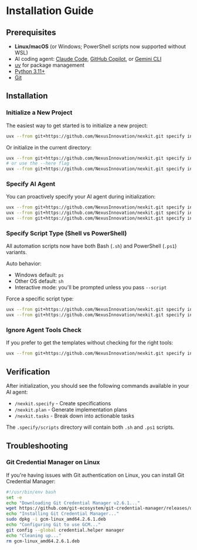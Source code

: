 # Installation Guide

## Prerequisites

- **Linux/macOS** (or Windows; PowerShell scripts now supported without WSL)
- AI coding agent: [Claude Code](https://www.anthropic.com/claude-code), [GitHub Copilot](https://code.visualstudio.com/), or [Gemini CLI](https://github.com/google-gemini/gemini-cli)
- [uv](https://docs.astral.sh/uv/) for package management
- [Python 3.11+](https://www.python.org/downloads/)
- [Git](https://git-scm.com/downloads)

## Installation

### Initialize a New Project

The easiest way to get started is to initialize a new project:

```bash
uvx --from git+https://github.com/NexusInnovation/nexkit.git specify init <PROJECT_NAME>
```

Or initialize in the current directory:

```bash
uvx --from git+https://github.com/NexusInnovation/nexkit.git specify init .
# or use the --here flag
uvx --from git+https://github.com/NexusInnovation/nexkit.git specify init --here
```

### Specify AI Agent

You can proactively specify your AI agent during initialization:

```bash
uvx --from git+https://github.com/NexusInnovation/nexkit.git specify init <project_name> --ai claude
uvx --from git+https://github.com/NexusInnovation/nexkit.git specify init <project_name> --ai gemini
uvx --from git+https://github.com/NexusInnovation/nexkit.git specify init <project_name> --ai copilot
```

### Specify Script Type (Shell vs PowerShell)

All automation scripts now have both Bash (`.sh`) and PowerShell (`.ps1`) variants.

Auto behavior:
- Windows default: `ps`
- Other OS default: `sh`
- Interactive mode: you'll be prompted unless you pass `--script`

Force a specific script type:
```bash
uvx --from git+https://github.com/NexusInnovation/nexkit.git specify init <project_name> --script sh
uvx --from git+https://github.com/NexusInnovation/nexkit.git specify init <project_name> --script ps
```

### Ignore Agent Tools Check

If you prefer to get the templates without checking for the right tools:

```bash
uvx --from git+https://github.com/NexusInnovation/nexkit.git specify init <project_name> --ai claude --ignore-agent-tools
```

## Verification

After initialization, you should see the following commands available in your AI agent:
- `/nexkit.specify` - Create specifications
- `/nexkit.plan` - Generate implementation plans  
- `/nexkit.tasks` - Break down into actionable tasks

The `.specify/scripts` directory will contain both `.sh` and `.ps1` scripts.

## Troubleshooting

### Git Credential Manager on Linux

If you're having issues with Git authentication on Linux, you can install Git Credential Manager:

```bash
#!/usr/bin/env bash
set -e
echo "Downloading Git Credential Manager v2.6.1..."
wget https://github.com/git-ecosystem/git-credential-manager/releases/download/v2.6.1/gcm-linux_amd64.2.6.1.deb
echo "Installing Git Credential Manager..."
sudo dpkg -i gcm-linux_amd64.2.6.1.deb
echo "Configuring Git to use GCM..."
git config --global credential.helper manager
echo "Cleaning up..."
rm gcm-linux_amd64.2.6.1.deb
```

